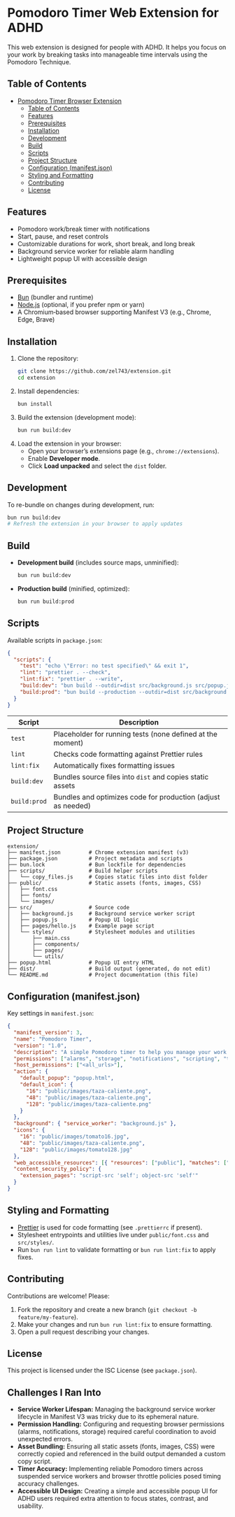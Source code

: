 # Pomodoro Timer Web Extension for ADHD

This web extension is designed for people with ADHD. It helps you focus on your work by breaking tasks into manageable time intervals using the Pomodoro Technique.

## Table of Contents

- [Pomodoro Timer Browser Extension](#pomodoro-timer-browser-extension)
  - [Table of Contents](#table-of-contents)
  - [Features](#features)
  - [Prerequisites](#prerequisites)
  - [Installation](#installation)
  - [Development](#development)
  - [Build](#build)
  - [Scripts](#scripts)
  - [Project Structure](#project-structure)
  - [Configuration (manifest.json)](#configuration-manifestjson)
  - [Styling and Formatting](#styling-and-formatting)
  - [Contributing](#contributing)
  - [License](#license)

## Features

- Pomodoro work/break timer with notifications
- Start, pause, and reset controls
- Customizable durations for work, short break, and long break
- Background service worker for reliable alarm handling
- Lightweight popup UI with accessible design

## Prerequisites

- [Bun](https://bun.sh/) (bundler and runtime)
- [Node.js](https://nodejs.org/) (optional, if you prefer npm or yarn)
- A Chromium‑based browser supporting Manifest V3 (e.g., Chrome, Edge, Brave)

## Installation

1. Clone the repository:
   ```sh
   git clone https://github.com/zel743/extension.git
   cd extension
   ```
2. Install dependencies:
   ```sh
   bun install
   ```
3. Build the extension (development mode):
   ```sh
   bun run build:dev
   ```
4. Load the extension in your browser:
   - Open your browser’s extensions page (e.g., `chrome://extensions`).
   - Enable **Developer mode**.
   - Click **Load unpacked** and select the `dist` folder.

## Development

To re-bundle on changes during development, run:

```sh
bun run build:dev
# Refresh the extension in your browser to apply updates
```

## Build

- **Development build** (includes source maps, unminified):
  ```sh
  bun run build:dev
  ```
- **Production build** (minified, optimized):
  ```sh
  bun run build:prod
  ```

## Scripts

Available scripts in `package.json`:

```json
{
  "scripts": {
    "test": "echo \"Error: no test specified\" && exit 1",
    "lint": "prettier . --check",
    "lint:fix": "prettier . --write",
    "build:dev": "bun build --outdir=dist src/background.js src/popup.js && bun run scripts/copy_files.js",
    "build:prod": "bun build --production --outdir=dist src/background.js src/popup.js && bun run scripts/copy_files.js"
  }
}
```

| Script       | Description                                                  |
| ------------ | ------------------------------------------------------------ |
| `test`       | Placeholder for running tests (none defined at the moment)   |
| `lint`       | Checks code formatting against Prettier rules                |
| `lint:fix`   | Automatically fixes formatting issues                        |
| `build:dev`  | Bundles source files into `dist` and copies static assets    |
| `build:prod` | Bundles and optimizes code for production (adjust as needed) |

## Project Structure

```
extension/
├── manifest.json         # Chrome extension manifest (v3)
├── package.json          # Project metadata and scripts
├── bun.lock              # Bun lockfile for dependencies
├── scripts/              # Build helper scripts
│   └── copy_files.js     # Copies static files into dist folder
├── public/               # Static assets (fonts, images, CSS)
│   ├── font.css
│   ├── fonts/
│   └── images/
├── src/                  # Source code
│   ├── background.js     # Background service worker script
│   ├── popup.js          # Popup UI logic
│   ├── pages/hello.js    # Example page script
│   └── styles/           # Stylesheet modules and utilities
│       ├── main.css
│       ├── components/
│       ├── pages/
│       └── utils/
├── popup.html            # Popup UI entry HTML
├── dist/                 # Build output (generated, do not edit)
└── README.md             # Project documentation (this file)
```

## Configuration (manifest.json)

Key settings in `manifest.json`:

```json
{
  "manifest_version": 3,
  "name": "Pomodoro Timer",
  "version": "1.0",
  "description": "A simple Pomodoro timer to help you manage your work and break times.",
  "permissions": ["alarms", "storage", "notifications", "scripting", "tabs"],
  "host_permissions": ["<all_urls>"],
  "action": {
    "default_popup": "popup.html",
    "default_icon": {
      "16": "public/images/taza-caliente.png",
      "48": "public/images/taza-caliente.png",
      "128": "public/images/taza-caliente.png"
    }
  },
  "background": { "service_worker": "background.js" },
  "icons": {
    "16": "public/images/tomato16.jpg",
    "48": "public/images/taza-caliente.png",
    "128": "public/images/tomato128.jpg"
  },
  "web_accessible_resources": [{ "resources": ["public"], "matches": ["<all_urls>"] }],
  "content_security_policy": {
    "extension_pages": "script-src 'self'; object-src 'self'"
  }
}
```

## Styling and Formatting

- [Prettier](https://prettier.io/) is used for code formatting (see `.prettierrc` if present).
- Stylesheet entrypoints and utilities live under `public/font.css` and `src/styles/`.
- Run `bun run lint` to validate formatting or `bun run lint:fix` to apply fixes.

## Contributing

Contributions are welcome! Please:

1. Fork the repository and create a new branch (`git checkout -b feature/my-feature`).
2. Make your changes and run `bun run lint:fix` to ensure formatting.
3. Open a pull request describing your changes.

## License

This project is licensed under the ISC License (see `package.json`).

## Challenges I Ran Into

- **Service Worker Lifespan:** Managing the background service worker lifecycle in Manifest V3 was tricky due to its ephemeral nature.
- **Permission Handling:** Configuring and requesting browser permissions (alarms, notifications, storage) required careful coordination to avoid unexpected errors.
- **Asset Bundling:** Ensuring all static assets (fonts, images, CSS) were correctly copied and referenced in the build output demanded a custom copy script.
- **Timer Accuracy:** Implementing reliable Pomodoro timers across suspended service workers and browser throttle policies posed timing accuracy challenges.
- **Accessible UI Design:** Creating a simple and accessible popup UI for ADHD users required extra attention to focus states, contrast, and usability.
